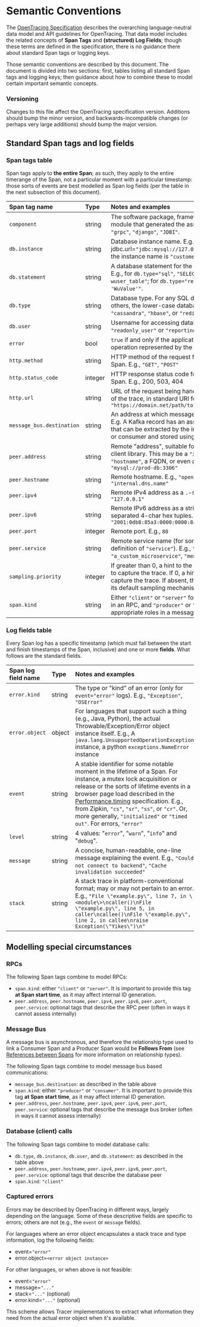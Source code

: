 # Semantic Conventions

The [OpenTracing Specification](./specification.md) describes the overarching language-neutral data model and API guidelines for OpenTracing. That data model includes the related concepts of **Span Tags** and **(structured) Log Fields**; though these terms are defined in the specification, there is no guidance there about standard Span tags or logging keys.

Those semantic conventions are described by this document. The document is divided into two sections: first, tables listing all standard Span tags and logging keys; then guidance about how to combine these to model certain important semantic concepts.

### Versioning

Changes to this file affect the OpenTracing specification version. Additions should bump the minor version, and backwards-incompatible changes (or perhaps very large additions) should bump the major version.

## Standard Span tags and log fields

### Span tags table

Span tags apply to **the entire Span**; as such, they apply to the entire timerange of the Span, not a particular moment with a particular timestamp: those sorts of events are best modelled as Span log fields (per the table in the next subsection of this document).

| Span tag name | Type | Notes and examples |
|:--------------|:-----|:-------------------|
| `component` | string  | The software package, framework, library, or module that generated the associated Span. E.g., `"grpc"`, `"django"`, `"JDBI"`. |
| `db.instance` | string | Database instance name. E.g., In java, if the jdbc.url=`"jdbc:mysql://127.0.0.1:3306/customers"`, the instance name is `"customers"`. |
| `db.statement` | string | A database statement for the given database type. E.g., for `db.type="sql"`, `"SELECT * FROM wuser_table"`; for `db.type="redis"`, `"SET mykey 'WuValue'"`. |
| `db.type` | string | Database type. For any SQL database, `"sql"`. For others, the lower-case database category, e.g. `"cassandra"`, `"hbase"`, or `"redis"`. |
| `db.user` | string | Username for accessing database. E.g., `"readonly_user"` or `"reporting_user"` |
| `error` | bool | `true` if and only if the application considers the operation represented by the Span to have failed |
| `http.method` | string | HTTP method of the request for the associated Span. E.g., `"GET"`, `"POST"` |
| `http.status_code` | integer | HTTP response status code for the associated Span. E.g., 200, 503, 404 |
| `http.url` | string | URL of the request being handled in this segment of the trace, in standard URI format. E.g., `"https://domain.net/path/to?resource=here"` |
| `message_bus.destination` | string | An address at which messages can be exchanged. E.g. A Kafka record has an associated `"topic name"` that can be extracted by the instrumented producer or consumer and stored using this tag. |
| `peer.address` | string | Remote "address", suitable for use in a networking client library. This may be a `"ip:port"`, a bare `"hostname"`, a FQDN, or even a JDBC substring like `"mysql://prod-db:3306"` |
| `peer.hostname` | string | Remote hostname. E.g., `"opentracing.io"`, `"internal.dns.name"` |
| `peer.ipv4` | string | Remote IPv4 address as a `.`-separated tuple. E.g., `"127.0.0.1"` |
| `peer.ipv6` | string | Remote IPv6 address as a string of colon-separated 4-char hex tuples. E.g., `"2001:0db8:85a3:0000:0000:8a2e:0370:7334"` |
| `peer.port` | integer | Remote port. E.g., `80` |
| `peer.service` | string | Remote service name (for some unspecified definition of `"service"`). E.g., `"elasticsearch"`, `"a_custom_microservice"`, `"memcache"` |
| `sampling.priority` | integer | If greater than 0, a hint to the Tracer to do its best to capture the trace. If 0, a hint to the trace to not-capture the trace. If absent, the Tracer should use its default sampling mechanism. |
| `span.kind` | string | Either `"client"` or `"server"` for the appropriate roles in an RPC, and `"producer"` or `"consumer"` for the appropriate roles in a messaging scenario. |

### Log fields table

Every Span log has a specific timestamp (which must fall between the start and finish timestamps of the Span, inclusive) and one or more **fields**. What follows are the standard fields.

| Span log field name | Type    | Notes and examples |
|:--------------------|:--------|:-------------------|
| `error.kind` | string | The type or "kind" of an error (only for `event="error"` logs). E.g., `"Exception"`, `"OSError"` |
| `error.object` | object | For languages that support such a thing (e.g., Java, Python), the actual Throwable/Exception/Error object instance itself. E.g., A `java.lang.UnsupportedOperationException` instance, a python `exceptions.NameError` instance |
| `event` | string | A stable identifier for some notable moment in the lifetime of a Span. For instance, a mutex lock acquisition or release or the sorts of lifetime events in a browser page load described in the [Performance.timing](https://developer.mozilla.org/en-US/docs/Web/API/PerformanceTiming) specification. E.g., from Zipkin, `"cs"`, `"sr"`, `"ss"`, or `"cr"`. Or, more generally, `"initialized"` or `"timed out"`. For errors, `"error"` |
| `level` | string | 4 values: "`error`", "`warn`", "`info`" and "`debug`". |
| `message` | string | A concise, human-readable, one-line message explaining the event. E.g., `"Could not connect to backend"`, `"Cache invalidation succeeded"` |
| `stack` | string | A stack trace in platform-conventional format; may or may not pertain to an error. E.g., `"File \"example.py\", line 7, in \<module\>\ncaller()\nFile \"example.py\", line 5, in caller\ncallee()\nFile \"example.py\", line 2, in callee\nraise Exception(\"Yikes\")\n"` |

## Modelling special circumstances

### RPCs

The following Span tags combine to model RPCs:

- `span.kind`: either `"client"` or `"server"`. It is important to provide this tag **at Span start time**, as it may affect internal ID generation.
- `peer.address`, `peer.hostname`, `peer.ipv4`, `peer.ipv6`, `peer.port`, `peer.service`: optional tags that describe the RPC peer (often in ways it cannot assess internally)

### Message Bus

A message bus is asynchronous, and therefore the relationship type used to link a Consumer Span and a Producer Span would be **Follows From** (see [References between Spans](./specification.md#references-between-spans) for more information on relationship types).

The following Span tags combine to model message bus based communications:

- `message_bus.destination`: as described in the table above
- `span.kind`: either `"producer"` or `"consumer"`. It is important to provide this tag **at Span start time**, as it may affect internal ID generation.
- `peer.address`, `peer.hostname`, `peer.ipv4`, `peer.ipv6`, `peer.port`, `peer.service`: optional tags that describe the message bus broker (often in ways it cannot assess internally)

### Database (client) calls

The following Span tags combine to model database calls:

- `db.type`, `db.instance`, `db.user`, and `db.statement`: as described in the table above
- `peer.address`, `peer.hostname`, `peer.ipv4`, `peer.ipv6`, `peer.port`, `peer.service`: optional tags that describe the database peer
- `span.kind`: `"client"`

### Captured errors

Errors may be described by OpenTracing in different ways, largely depending on the language. Some of these descriptive fields are specific to errors; others are not (e.g., the `event` or `message` fields).

For languages where an error object encapsulates a stack trace and type information, log the following fields:

- event=`"error"`
- error.object=`<error object instance>`

For other languages, or when above is not feasible:

- event=`"error"`
- message=`"..."`
- stack=`"..."` (optional)
- error.kind=`"..."` (optional)

This scheme allows Tracer implementations to extract what information they need from the actual error object when it's available.

